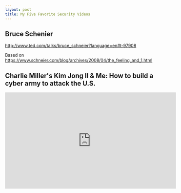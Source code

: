 ```yaml
---
layout: post
title: My Five Favorite Security Videos
---
```


## Bruce Schenier

http://www.ted.com/talks/bruce_schneier?language=en#t-97908

Based on https://www.schneier.com/blog/archives/2008/04/the_feeling_and_1.html

## Charlie Miller's Kim Jong Il & Me: How to build a cyber army to attack the U.S.

<iframe width="560" height="315" src="https://www.youtube.com/embed/IxSrn4wmjxM" frameborder="0" allowfullscreen></iframe>
